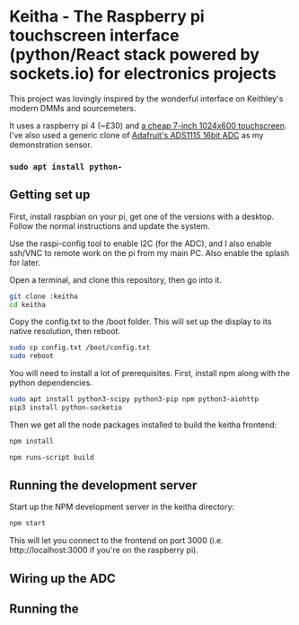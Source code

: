 # Keitha - The Raspberry pi touchscreen interface (python/React stack powered by sockets.io) for electronics projects

This project was lovingly inspired by the wonderful interface on
Keithley's modern DMMs and sourcemeters.

It uses a raspberry pi 4 (~£30) and [a cheap 7-inch 1024x600
touchscreen](https://amzn.to/2I995Gk). I've also used a generic clone
of [Adafruit's ADS1115 16bit ADC](https://amzn.to/34WOzBM) as my
demonstration sensor.

### `sudo apt install python-`

## Getting set up

First, install raspbian on your pi, get one of the versions with a
desktop. Follow the normal instructions and update the system.

Use the raspi-config tool to enable I2C (for the ADC), and I also
enable ssh/VNC to remote work on the pi from my main PC. Also enable
the splash for later.

Open a terminal, and clone this repository, then go into it.

```sh
git clone :keitha
cd keitha
```

Copy the config.txt to the /boot folder. This will set up the display
to its native resolution, then reboot.

```sh
sudo cp config.txt /boot/config.txt
sudo reboot
```

You will need to install a lot of prerequisites. First, install npm
along with the python dependencies.

```sh
sudo apt install python3-scipy python3-pip npm python3-aiohttp
pip3 install python-socketio
```

Then we get all the node packages installed to build the keitha frontend:

```sh
npm install
```

```sh
npm runs-script build
```


## Running the development server

Start up the NPM development server in the keitha directory:

```sh
npm start
```

This will let you connect to the frontend on port 3000
(i.e. http://localhost:3000 if you're on the raspberry pi).



## Wiring up the ADC

## Running the 

